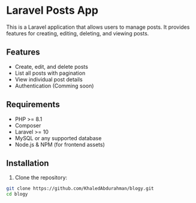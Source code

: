 # Laravel Posts App

This is a Laravel application that allows users to manage posts. It provides features for creating, editing, deleting, and viewing posts.

## Features

- Create, edit, and delete posts
- List all posts with pagination
- View individual post details
- Authentication (Comming soon)

## Requirements

- PHP >= 8.1
- Composer
- Laravel >= 10
- MySQL or any supported database
- Node.js & NPM (for frontend assets)

## Installation

1. Clone the repository:

```bash
git clone https://github.com/KhaledAbdurahman/blogy.git
cd blogy
